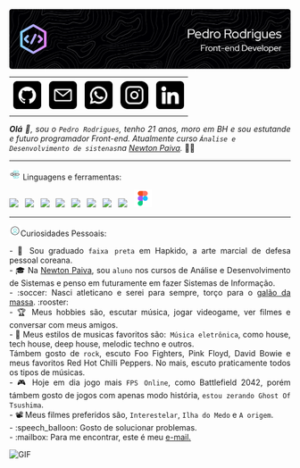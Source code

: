 <div>
<img align="center" alt="Header" src="img/github-header-image (1).png">
</div>

<div align="center">
<table>
<tr>
 <td align="center" colspan="11"></td>
</tr> 
<tr>
<td><a href="https://github.com/joaopauloaramuni" target="_blank"><img src="img/github.png" width="50px" height="50px"/></a>
</td>
<td><a href="mailto:pedrohrodrigues86@gmail.com" target="_blank"><img src="img/gmail.png" width="50px" height="50px"/></a>
</td>
<td><a href="https://wa.me/5531983757749" target="_blank"><img src="img/whatsapp.png" width="50px" height="50px"/></a>
</td>
<td><a href="https://www.instagram.com/pedrorz__/" target="_blank"><img src="img/instagram.png" width="50px" height="50px"/></a>
</td>
<td><a href="https://www.linkedin.com/in/pedro-rodrigues-748177323/" target="_blank"><img src="img/linkedin.png" width="50px" height="50px"/></a>
</td>

</tr>
<tr>
 <td align="center" colspan="11"></td>
</tr> 
</table>

</div>
<div align="justify">

<i><b>Olá</b> :wave:, sou o <code>Pedro Rodrigues</code>, tenho 21 anos, moro em BH e sou estutande e futuro programador Front-end. Atualmente curso <code>Ánalise e Desenvolvimento de sistenas</code>na <a href="https://newtonpaiva.br" target="_blank">Newton Paiva</a>.</i> :man_teacher:<br />

</div>

---

<div>

<img height="20" alt="GIF" src="img/lista.gif"/>&nbsp;Linguagens e ferramentas:

<div>
 <code><img height="32" src="https://github.com/joaopauloaramuni/joaopauloaramuni/blob/main/img/java.png"/></code>
&nbsp; 
 <code><img height="32" src="https://github.com/joaopauloaramuni/joaopauloaramuni/blob/main/img/intellij.png"/></code>
&nbsp; 
 <code><img height="32" src="https://github.com/joaopauloaramuni/joaopauloaramuni/blob/main/img/html.svg"/></code>
&nbsp; 
 <code><img height="32" src="https://github.com/joaopauloaramuni/joaopauloaramuni/blob/main/img/css.svg"/></code>
&nbsp; 
 <code><img height="32" src="https://github.com/joaopauloaramuni/joaopauloaramuni/blob/main/img/js.png"/></code>
&nbsp; 
 <code><img height="32" src="https://github.com/joaopauloaramuni/joaopauloaramuni/blob/main/img/mysql.png"/></code>
&nbsp; 
 <code><img height="32" src="https://github.com/joaopauloaramuni/joaopauloaramuni/blob/main/img/git.png"/></code>
&nbsp; 
 <code><img height="32" src="https://github.com/joaopauloaramuni/joaopauloaramuni/blob/main/img/github.png"/></code>
&nbsp; 
 <code><img height="32" src="img/7564187_figma_logo_brand_icon.png"/></code>
&nbsp;

</div>

---

<img height="20" alt="GIF" src="img/perfil.gif"/>Curiosidades Pessoais:

<div align="justify">
<p> 
- &#129340; Sou graduado <code>faixa preta</code> em Hapkido, a arte marcial de defesa pessoal coreana.<br />
- &#127891; Na <a href="https://newtonpaiva.br/" target="_blank">Newton Paiva</a>, sou <code>aluno</code> nos cursos de Análise e Desenvolvimento de Sistemas e penso em futuramente em fazer Sistemas de Informação. <br />
- :soccer: Nasci atleticano e serei para sempre, torço para o <a href="https://www.arenamrv.com.br/" target="_blank">galão da massa</a>. :rooster:<br />
- &#127942; Meus hobbies são, escutar música, jogar videogame, ver filmes e conversar com meus amigos.<br/>
- &#127925; Meus estilos de musicas favoritos são:<code> Música eletrônica</code>, como house, tech house, deep house, melodic techno e outros.</br>
Támbem gosto de <code>rock</code>, escuto Foo Fighters, Pink Floyd, David Bowie e meus favoritos Red Hot Chilli Peppers. No mais, escuto praticamente todos os tipos de músicas.</br>
- &#127918; Hoje em dia jogo mais <code>FPS Online</code>, como Battlefield 2042, porém támbem gosto de jogos com apenas modo história, <code>estou zerando Ghost Of Tsushima</code>.</br>
- 	&#128253; Meus filmes preferidos são, <code>Interestelar</code>, <code>Ilha do Medo</code> e <code>A origem</code>.</br>
- :speech_balloon: Gosto de solucionar problemas.<br/>
- :mailbox: Para me encontrar, este é meu <a href="mailto:pedrohrodrigues86@gmail.com" target="_blank">e-mail.</a><br/>
</p>
</div>
</td>
<td>
<div>
<img alt="GIF" src="https://github.com/joaopauloaramuni/joaopauloaramuni/blob/main/img/dev.gif?raw=true" width="340px" height="550px"/>
</div>
</td>
</tr>
<tr>
 <td align="center" colspan="2"></td>
</tr> 
</table>

</div>

